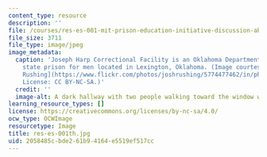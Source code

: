 ```yaml
---
content_type: resource
description: ''
file: /courses/res-es-001-mit-prison-education-initiative-discussion-about-incarceration-january-iap-2021/2058485cbde261b94164e5519ef517cc_res-es-001th.jpg
file_size: 3711
file_type: image/jpeg
image_metadata:
  caption: 'Joseph Harp Correctional Facility is an Oklahoma Department of Corrections
    state prison for men located in Lexington, Oklahoma. (Image courtesy of [Josh
    Rushing](https://www.flickr.com/photos/joshrushing/5774477462/in/photolist-9NgGYf).
    License: CC BY-NC-SA.)'
  credit: ''
  image-alt: A dark hallway with two people walking toward the window with light
learning_resource_types: []
license: https://creativecommons.org/licenses/by-nc-sa/4.0/
ocw_type: OCWImage
resourcetype: Image
title: res-es-001th.jpg
uid: 2058485c-bde2-61b9-4164-e5519ef517cc
---
```

